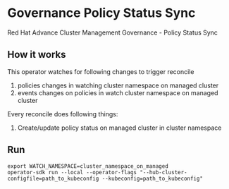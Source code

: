 [comment]: # ( Copyright Contributors to the Open Cluster Management project )

# Governance Policy Status Sync
Red Hat Advance Cluster Management Governance - Policy Status Sync

## How it works

This operator watches for following changes to trigger reconcile


1. policies changes in watching cluster namespace on managed cluster
2. events changes on policies in watch cluster namespace on managed cluster

Every reconcile does following things:

1. Create/update policy status on managed cluster in cluster namespace

## Run
```
export WATCH_NAMESPACE=cluster_namespace_on_managed
operator-sdk run --local --operator-flags "--hub-cluster-configfile=path_to_kubeconfig --kubeconfig=path_to_kubeconfig"
```
<!---
Date: Jan/04/2021
-->
